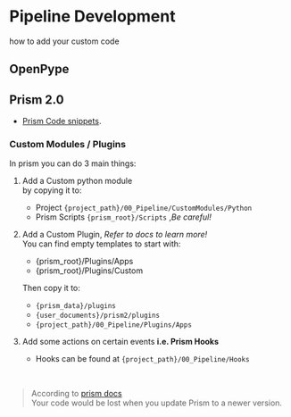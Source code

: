 # Pipeline Development
how to add your custom code


## OpenPype

## Prism 2.0 

- [Prism Code snippets](resources/code_snippets/prism_snippets.py). 

### Custom Modules / Plugins
In prism you can do 3 main things: 
1) Add a Custom python module <br>
    by copying it to: 
    - Project `{project_path}/00_Pipeline/CustomModules/Python`
    - Prism Scripts `{prism_root}/Scripts` ,*Be careful!*

2) Add a Custom Plugin, *Refer to docs to learn more!*<br>
    You can find empty templates to start with:

      - {prism_root}/Plugins/Apps <br>
      - {prism_root}/Plugins/Custom <br>

    Then copy it to:
      - `{prism_data}/plugins`
      - `{user_documents}/prism2/plugins`
      - `{project_path}/00_Pipeline/Plugins/Apps` 

3) Add some actions on certain events **i.e. Prism Hooks**
    - Hooks can be found at `{project_path}/00_Pipeline/Hooks`

<br>

> According to [prism docs](https://prism-pipeline.readthedocs.io/en/latest/index/feature_reference/#overview) <br>
> Your code would be lost when you update Prism to a newer version.

